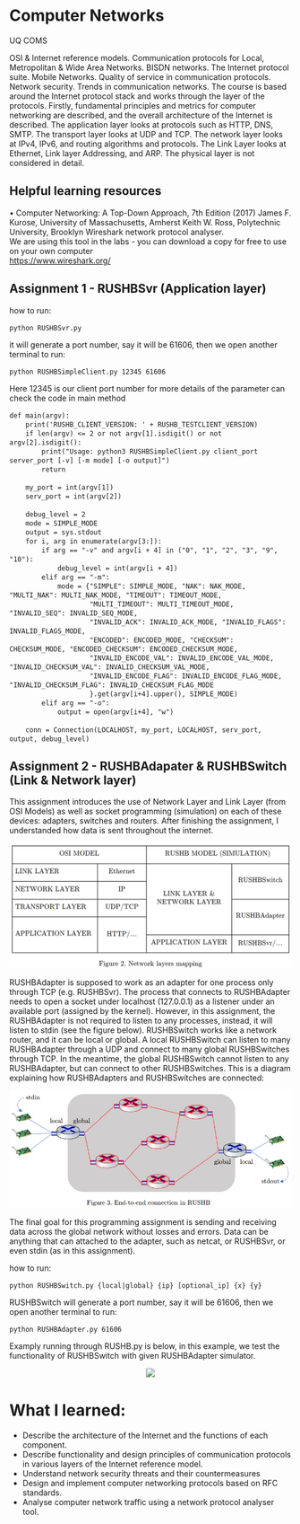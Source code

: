 # Computer Networks
UQ COMS

OSI & Internet reference models. Communication protocols for Local, Metropolitan & Wide Area Networks. BISDN networks. The Internet protocol suite. Mobile Networks. Quality of service in communication protocols. Network security. Trends in communication networks.
The course is based around the Internet protocol stack and works through the layer of the protocols.
Firstly, fundamental principles and metrics for computer networking are described, and the overall architecture of the Internet is described.
The application layer looks at protocols such as HTTP, DNS, SMTP.
The transport layer looks at UDP and TCP.
The network layer looks at IPv4, IPv6, and routing algorithms and protocols.
The Link Layer looks at Ethernet, Link layer Addressing, and ARP.
The physical layer is not considered in detail.

## Helpful learning resources
• Computer Networking: A Top-Down Approach, 7th Edition (2017) James F. Kurose, University of Massachusetts, Amherst Keith W. Ross, Polytechnic University, Brooklyn
Wireshark network protocol analyser.  
We are using this tool in the labs - you can download a copy for free to use on your own computer  
https://www.wireshark.org/  

## Assignment 1 - RUSHBSvr (Application layer)
how to run:
```shell
python RUSHBSvr.py
```
it will generate a port number, say it will be 61606, then we open another terminal to run:
```shell
python RUSHBSimpleClient.py 12345 61606
```
Here 12345 is our client port number
for more details of the parameter can check the code in main method 
```shell
def main(argv):
    print('RUSHB_CLIENT_VERSION: ' + RUSHB_TESTCLIENT_VERSION)
    if len(argv) <= 2 or not argv[1].isdigit() or not argv[2].isdigit():
        print("Usage: python3 RUSHBSimpleClient.py client_port server_port [-v] [-m mode] [-o output]")
        return

    my_port = int(argv[1])
    serv_port = int(argv[2])

    debug_level = 2
    mode = SIMPLE_MODE
    output = sys.stdout
    for i, arg in enumerate(argv[3:]):
        if arg == "-v" and argv[i + 4] in ("0", "1", "2", "3", "9", "10"):
            debug_level = int(argv[i + 4])
        elif arg == "-m":
            mode = {"SIMPLE": SIMPLE_MODE, "NAK": NAK_MODE, "MULTI_NAK": MULTI_NAK_MODE, "TIMEOUT": TIMEOUT_MODE,
                    "MULTI_TIMEOUT": MULTI_TIMEOUT_MODE, "INVALID_SEQ": INVALID_SEQ_MODE,
                    "INVALID_ACK": INVALID_ACK_MODE, "INVALID_FLAGS": INVALID_FLAGS_MODE,
                    "ENCODED": ENCODED_MODE, "CHECKSUM": CHECKSUM_MODE, "ENCODED_CHECKSUM": ENCODED_CHECKSUM_MODE,
                    "INVALID_ENCODE_VAL": INVALID_ENCODE_VAL_MODE, "INVALID_CHECKSUM_VAL": INVALID_CHECKSUM_VAL_MODE,
                    "INVALID_ENCODE_FLAG": INVALID_ENCODE_FLAG_MODE, "INVALID_CHECKSUM_FLAG": INVALID_CHECKSUM_FLAG_MODE
                    }.get(argv[i+4].upper(), SIMPLE_MODE)
        elif arg == "-o":
            output = open(argv[i+4], "w")

    conn = Connection(LOCALHOST, my_port, LOCALHOST, serv_port, output, debug_level)
```

## Assignment 2 - RUSHBAdapater & RUSHBSwitch (Link & Network layer)
This assignment introduces the use of Network Layer and Link Layer (from OSI Models) as well as socket programming (simulation) on each of these devices: adapters, switches and routers. After finishing the assignment, I understanded how data is sent throughout the internet.  
<p align="center">
  <img src="ass2/network_layer_mapping.png" />
</p>
RUSHBAdapter is supposed to work as an adapter for one process only through TCP (e.g. RUSHBSvr). The process that connects to RUSHBAdapter needs to open a socket under localhost (127.0.0.1) as a listener under an available port (assigned by the kernel). However, in this assignment, the RUSHBAdapter is not required to listen to any processes, instead, it will listen to stdin (see the figure below).  
RUSHBSwitch works like a network router, and it can be local or global. A local RUSHBSwitch can listen to many RUSHBAdapter through a UDP and connect to many global RUSHBSwitches through TCP. In the meantime, the global RUSHBSwitch cannot listen to any RUSHBAdapter, but can connect to other RUSHBSwitches. This is a diagram explaining how RUSHBAdapters and RUSHBSwitches are connected:
<p align="center">
  <img src="ass2/End-to-end_connectio_in_RUSHB.png" />
</p>
The final goal for this programming assignment is sending and receiving data across the global network without losses and errors. Data can be anything that can attached to the adapter, such as netcat, or RUSHBSvr, or even stdin (as in this assignment). 

how to run:
```shell
python RUSHBSwitch.py {local|global} {ip} [optional_ip] {x} {y}
```
RUSHBSwitch will generate a port number, say it will be 61606, then we open another terminal to run:
```shell
python RUSHBAdapter.py 61606
```
Examply running through RUSHB.py is below, in this example, we test the functionality of RUSHBSwitch with given RUSHBAdapter simulator.
<p align="center">
  <img src="ass2/RUSHB.py–RUSHBSwitch.py.gif" />
</p>

# What I learned: 
- Describe the architecture of the Internet and the functions of each component.
- Describe functionality and design principles of communication protocols in various layers of the Internet reference model.
- Understand network security threats and their countermeasures
-	Design and implement computer networking protocols based on RFC standards.
-	Analyse computer network traffic using a network protocol analyser tool.
